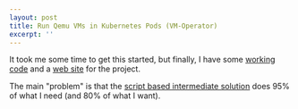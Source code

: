 ```yaml
---
layout: post
title: Run Qemu VMs in Kubernetes Pods (VM-Operator)
excerpt: ''
---
```


It took me some time to get this started, but finally, I have some
[working code](https://github.com/mnlipp/VM-Operator) and a 
[web site](https://jdrupes.org/vm-operator/) for the project.

The main "problem" is that the
[script based intermediate solution](https://github.com/mnlipp/kube-qemu-legacy)
does 95% of what I need (and 80% of what I want).
